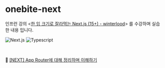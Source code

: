 # onebite-next

인프런 강의 <[한 입 크기로 잘라먹는 Next.js (15+) - winterlood](https://www.inflearn.com/course/%ED%95%9C%EC%9E%85-%ED%81%AC%EA%B8%B0-nextjs)> 를 수강하며 실습한 내용 입니다.

![Next.js](https://img.shields.io/badge/Next.js-000000?style=flat&logo=Next.js&logoColor=white) ![Typescript](https://img.shields.io/badge/Typescript-3178C6?style=flat&logo=Typescript&logoColor=white)

<br />

🔗 [[NEXT] App Router에 대해 정리하며 이해하기](https://s-ryung.tistory.com/115)
